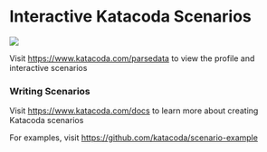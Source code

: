 # Interactive Katacoda Scenarios

[![](http://shields.katacoda.com/katacoda/parsedata/count.svg)](https://www.katacoda.com/parsedata "Get your profile on Katacoda.com")

Visit https://www.katacoda.com/parsedata to view the profile and interactive scenarios

### Writing Scenarios
Visit https://www.katacoda.com/docs to learn more about creating Katacoda scenarios

For examples, visit https://github.com/katacoda/scenario-example
